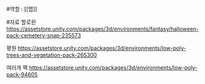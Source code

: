 #역할 : [[맵]]

#자료 
할로윈
https://assetstore.unity.com/packages/3d/environments/fantasy/halloween-pack-cemetery-snap-235573

평원
https://assetstore.unity.com/packages/3d/environments/low-poly-trees-and-vegetation-pack-265300

여러개 팩
https://assetstore.unity.com/packages/3d/environments/low-poly-pack-94605